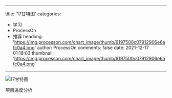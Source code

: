 
---
title: '17甘特图'
categories: 
 - 学习
 - ProcessOn
 - 推荐
headimg: 'https://img.processon.com/chart_image/thumb/6197500c07912906e6afc0a4.png'
author: ProcessOn
comments: false
date: 2021-12-17 01:18:03
thumbnail: 'https://img.processon.com/chart_image/thumb/6197500c07912906e6afc0a4.png'
---

<div>   
<img class="thumb" alt="17甘特图" src="https://img.processon.com/chart_image/thumb/6197500c07912906e6afc0a4.png" referrerpolicy="no-referrer">
<p>项目进度分析</p>  
</div>
            